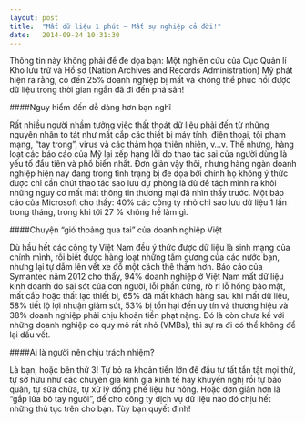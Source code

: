 ```yaml
---
layout: post
title:  "Mất dữ liệu 1 phút – Mất sự nghiệp cả đời!"
date:   2014-09-24 10:31:30
---
```


Thông tin này không phải để đe dọa bạn: Một nghiên cứu của Cục Quản lí Kho lưu trữ và Hồ sơ (Nation Archives and Records Administration) Mỹ phát hiện ra rằng, có đến 25% doanh nghiệp bị mất và không thể phục hồi được dữ liệu trong thời gian ngắn đã đi đến phá sản!  

####Nguy hiểm đến dễ dàng hơn bạn nghĩ

Rất nhiều người nhầm tưởng việc thất thoát dữ liệu phải đến từ những nguyên nhân to tát như mất cắp các thiết bị máy tính, điện thoại, tội phạm mạng, “tay trong”, virus và các thảm họa thiên nhiên, v…v.  Thế nhưng, hàng loạt các báo cáo của Mỹ lại xếp hạng lỗi do thao tác sai của người dùng là yếu tố đầu tiên và phổ biến nhất.   Đơn giản vậy thôi, nhưng hàng ngàn doanh nghiệp hiện nay đang trong tình trạng bị đe dọa bởi chính họ không ý thức được chỉ cần chút thao tác sao lưu dự phòng là đủ để tách mình ra khỏi những nguy cơ mất mát thông tin thương mại đã nhìn thấy trước.  Một báo cáo của Microsoft cho thấy: 40% các công ty nhỏ chỉ sao lưu dữ liệu 1 lần trong tháng, trong khi tới 27 % không hề làm gì.

####Chuyện “gió thoảng qua tai” của doanh nghiệp Việt

Dù hầu hết các công ty Việt Nam đều ý thức được dữ liệu là sinh mạng của chính mình, rồi biết được hàng loạt những tấm gương của các nước bạn, nhưng lại tự dẫm lên vết xe đổ một cách thê thảm hơn.  Báo cáo của Symantec năm 2012 cho thấy, 94% doanh nghiệp ở Việt Nam mất dữ liệu kinh doanh do sai sót của con người, lỗi phần cứng, rò rỉ lỗ hổng bảo mật, mất cắp hoặc thất lạc thiết bị, 65% đã mất khách hàng sau khi mất dữ liệu, 58% tiết lộ lợi nhuận giảm sút, 53%  bị tổn hại đến uy tín và thương hiệu và 38% doanh nghiệp phải chịu khoản tiền phạt nặng.  Đó là còn chưa kể với những doanh nghiệp có quy mô rất nhỏ (VMBs), thì sự ra đi có thể không để lại dấu vết.

####Ai là người nên chịu trách nhiệm?

Là bạn, hoặc bên thứ 3!
Tự bỏ ra khoản tiền lớn để đầu tư tất tần tật mọi thứ, tự sở hữu như các chuyên gia kinh gia kinh tế hay khuyến nghị rồi tự bảo quản, tự sửa chữa, tự xử lý đống phế liệu hư hỏng.  Hoặc đơn giản hơn là “gắp lửa bỏ tay người”, để cho công ty dịch vụ dữ liệu nào đó chịu hết những thủ tục trên cho bạn.
Tùy bạn quyết định!
